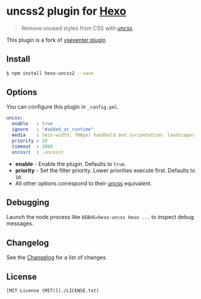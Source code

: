 # uncss2 plugin for [Hexo](https://hexo.io)
> Remove unused styles from CSS with [uncss](https://github.com/giakki/uncss).

This plugin is a fork of [vseventer plugin](https://github.com/vseventer/hexo-uncss)

## Install
```bash
$ npm install hexo-uncss2 --save
```

## Options
You can configure this plugin in `_config.yml`.

```yaml
uncss:
  enable   : true
  ignore   : "#added_at_runtime"
  media    : (min-width: 700px) handheld and (orientation: landscape)
  priority : 10
  timeout  : 1000
  uncssrc  : .uncssrc
```

- **enable** - Enable the plugin. Defaults to `true`.
- **priority** - Set the filter priority. Lower priorities execute first. Defaults to `10`.
- All other options correspond to their [uncss](https://github.com/giakki/uncss#usage) equivalent.

## Debugging
Launch the node process like `DEBUG=hexo:uncss hexo ...` to inspect debug messages.

## Changelog
See the [Changelog](./CHANGELOG.md) for a list of changes.

## License
    [MIT License (MIT)](./LICENSE.txt)
